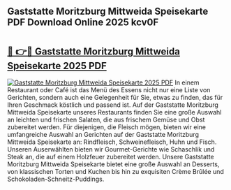 ## Gaststatte Moritzburg Mittweida Speisekarte PDF Download Online 2025 kcv0F

# <h2><a href="http://gcdu18.nevu.top/?p=Gaststatte+Moritzburg+Mittweida+Speisekarte">🔗 👉🔴 Gaststatte Moritzburg Mittweida Speisekarte 2025 PDF</a></h2>

[![Gaststatte Moritzburg Mittweida Speisekarte 2025 PDF](https://i.imgur.com/dBaPXMq.png)](http://gcdu18.nevu.top/?p=Gaststatte+Moritzburg+Mittweida+Speisekarte)
In einem Restaurant oder Café ist das Menü des Essens nicht nur eine Liste von Gerichten, sondern auch eine Gelegenheit für Sie, etwas zu finden, das für Ihren Geschmack köstlich und passend ist. Auf der Gaststatte Moritzburg Mittweida Speisekarte unseres Restaurants finden Sie eine große Auswahl an leichten und frischen Salaten, die aus frischem Gemüse und Obst zubereitet werden. Für diejenigen, die Fleisch mögen, bieten wir eine umfangreiche Auswahl an Gerichten auf der Gaststatte Moritzburg Mittweida Speisekarte an: Rindfleisch, Schweinefleisch, Huhn und Fisch. Unseren Auserwählten bieten wir Gourmet-Gerichte wie Schaschlik und Steak an, die auf einem Holzfeuer zubereitet werden. Unsere Gaststatte Moritzburg Mittweida Speisekarte bietet eine große Auswahl an Desserts, von klassischen Torten und Kuchen bis hin zu exquisiten Crème Brûlée und Schokoladen-Schneitz-Puddings.
